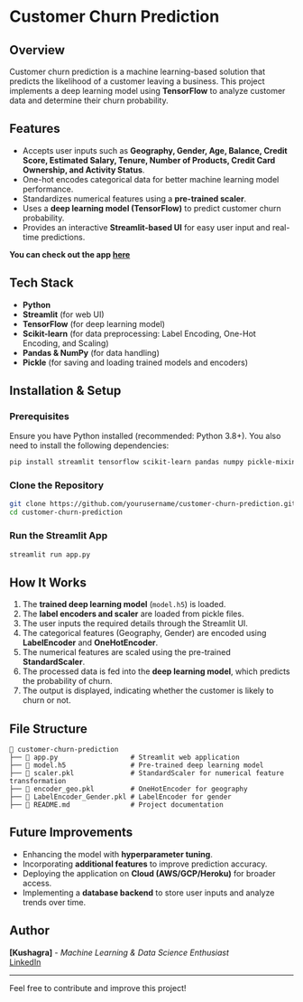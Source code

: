 # Customer Churn Prediction

## Overview
Customer churn prediction is a machine learning-based solution that predicts the likelihood of a customer leaving a business. This project implements a deep learning model using **TensorFlow** to analyze customer data and determine their churn probability.

## Features
- Accepts user inputs such as **Geography, Gender, Age, Balance, Credit Score, Estimated Salary, Tenure, Number of Products, Credit Card Ownership, and Activity Status**.
- One-hot encodes categorical data for better machine learning model performance.
- Standardizes numerical features using a **pre-trained scaler**.
- Uses a **deep learning model (TensorFlow)** to predict customer churn probability.
- Provides an interactive **Streamlit-based UI** for easy user input and real-time predictions.

 **You can check out the app [here](https://customer-churn-model.streamlit.app/)**

## Tech Stack
- **Python**
- **Streamlit** (for web UI)
- **TensorFlow** (for deep learning model)
- **Scikit-learn** (for data preprocessing: Label Encoding, One-Hot Encoding, and Scaling)
- **Pandas & NumPy** (for data handling)
- **Pickle** (for saving and loading trained models and encoders)

## Installation & Setup

### Prerequisites
Ensure you have Python installed (recommended: Python 3.8+). You also need to install the following dependencies:

```bash
pip install streamlit tensorflow scikit-learn pandas numpy pickle-mixin
```

### Clone the Repository
```bash
git clone https://github.com/yourusername/customer-churn-prediction.git
cd customer-churn-prediction
```

### Run the Streamlit App
```bash
streamlit run app.py
```

## How It Works
1. The **trained deep learning model** (`model.h5`) is loaded.
2. The **label encoders and scaler** are loaded from pickle files.
3. The user inputs the required details through the Streamlit UI.
4. The categorical features (Geography, Gender) are encoded using **LabelEncoder** and **OneHotEncoder**.
5. The numerical features are scaled using the pre-trained **StandardScaler**.
6. The processed data is fed into the **deep learning model**, which predicts the probability of churn.
7. The output is displayed, indicating whether the customer is likely to churn or not.

## File Structure
```
📂 customer-churn-prediction
├── 📜 app.py                  # Streamlit web application
├── 📜 model.h5                # Pre-trained deep learning model
├── 📜 scaler.pkl              # StandardScaler for numerical feature transformation
├── 📜 encoder_geo.pkl         # OneHotEncoder for geography
├── 📜 LabelEncoder_Gender.pkl # LabelEncoder for gender
├── 📜 README.md               # Project documentation
```

## Future Improvements
- Enhancing the model with **hyperparameter tuning**.
- Incorporating **additional features** to improve prediction accuracy.
- Deploying the application on **Cloud (AWS/GCP/Heroku)** for broader access.
- Implementing a **database backend** to store user inputs and analyze trends over time.

## Author
**[Kushagra]** - *Machine Learning & Data Science Enthusiast*  
[LinkedIn](https://www.linkedin.com/in/kushagra--agrawal/) 

---

Feel free to contribute and improve this project!

